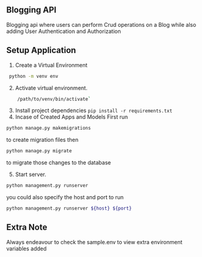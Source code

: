 ## Blogging API 

Blogging api where users can perform Crud operations on a Blog while also adding User Authentication and Authorization

## Setup Application

1. Create a Virtual Environment 
```sh
 python -m venv env
```
2. Activate virtual environment.
```sh
    /path/to/venv/bin/activate`
```
3. Install project dependencies `pip install -r requirements.txt`
4. Incase of Created Apps and Models First run 
```sh
python manage.py makemigrations
```
to create migration files then 
```sh
python manage.py migrate
```
to migrate those changes to the database 

5. Start server.
 ```sh
 python management.py runserver 
```
 you could also specify the host and port to run 
 ```sh
 python management.py runserver ${host} ${port}
 ```

 ## Extra Note 
 Always endeavour to check the sample.env to view extra environment variables added
